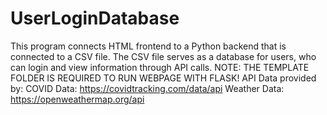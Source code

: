 # UserLoginDatabase
This program connects HTML frontend to a Python backend that is connected to a CSV file. The CSV file serves as a database for users, who can login and view information through API calls.  NOTE: THE TEMPLATE FOLDER IS REQUIRED TO RUN WEBPAGE WITH FLASK!  API Data provided by: COVID Data: https://covidtracking.com/data/api Weather Data: https://openweathermap.org/api
